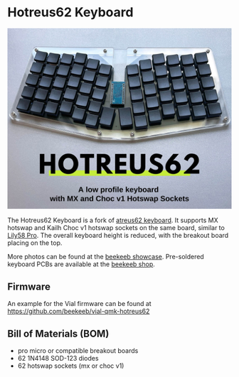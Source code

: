 # Hotreus62 Keyboard

![Hotreus62 Keyboard](docs/banner.jpg)

The Hotreus62 Keyboard is a fork of [atreus62 keyboard](https://github.com/profet23/atreus62). It supports MX hotswap and Kailh Choc v1 hotswap sockets on the same board, similar to [Lily58 Pro](https://github.com/kata0510/Lily58). The overall keyboard height is reduced, with the breakout board placing on the top.

More photos can be found at the [beekeeb showcase](https://showcase.beekeeb.com/hotreus62-hotswap/). Pre-soldered keyboard PCBs are available at the [beekeeb shop](https://shop.beekeeb.com/product/pre-soldered-hotreus62/).

## Firmware

An example for the Vial firmware can be found at https://github.com/beekeeb/vial-qmk-hotreus62

## Bill of Materials (BOM)

* pro micro or compatible breakout boards
* 62 1N4148 SOD-123 diodes
* 62 hotswap sockets (mx or choc v1)

